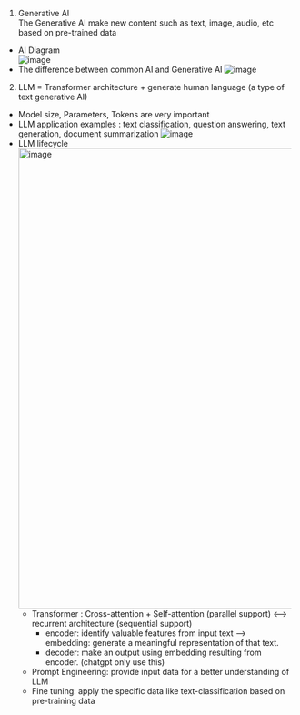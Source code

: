 1. Generative AI      
The Generative AI make new content such as text, image, audio, etc based on pre-trained data     
- AI Diagram    
![image](https://github.com/khkwon01/LLM-AI/assets/8789421/8e1f830f-640e-4305-a52b-e8901f38bdd7)       
- The difference between common AI and Generative AI
![image](https://github.com/khkwon01/LLM-AI/assets/8789421/381f559c-785f-4b54-9ce3-3021e44bffbd)     

2. LLM = Transformer architecture + generate human language  (a type of text generative AI)
- Model size, Parameters, Tokens are very important
- LLM application examples : text classification, question answering, text generation, document summarization
![image](https://github.com/khkwon01/LLM-AI/assets/8789421/3d1ea84a-8c2a-405f-855f-389d637107dd)
- LLM lifecycle    
  <img width="809" alt="image" src="https://github.com/khkwon01/AI-LLM/assets/8789421/bc588393-a422-4894-8803-2d994c089cfc">     
  - Transformer : Cross-attention + Self-attention (parallel support) <--> recurrent architecture (sequential support)
    - encoder: identify valuable features from input text --> embedding: generate a meaningful representation of that text.
    - decoder: make an output using embedding resulting from encoder. (chatgpt only use this)
  - Prompt Engineering: provide input data for a better understanding of LLM    
  - Fine tuning: apply the specific data like text-classification based on pre-training data    
